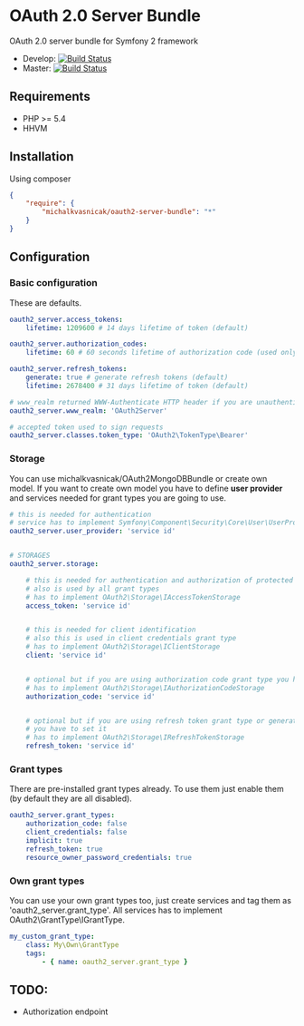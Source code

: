 # OAuth 2.0 Server Bundle

OAuth 2.0 server bundle for Symfony 2 framework

* Develop: [![Build Status](https://secure.travis-ci.org/michalkvasnicak/oauth2-server-bundle.png?branch=develop)](http://travis-ci.org/michalkvasnicak/oauth2-server-bundle)
* Master: [![Build Status](https://secure.travis-ci.org/michalkvasnicak/oauth2-server-bundle.png?branch=master)](http://travis-ci.org/michalkvasnicak/oauth2-server-bundle)

## Requirements

* PHP >= 5.4
* HHVM

## Installation

Using composer

```json
{
    "require": {
        "michalkvasnicak/oauth2-server-bundle": "*"
    }
}
```

## Configuration

### Basic configuration

These are defaults.

```yaml
oauth2_server.access_tokens:
    lifetime: 1209600 # 14 days lifetime of token (default)

oauth2_server.authorization_codes:
    lifetime: 60 # 60 seconds lifetime of authorization code (used only by authorization code grant type)

oauth2_server.refresh_tokens:
    generate: true # generate refresh tokens (default)
    lifetime: 2678400 # 31 days lifetime of token (default)

# www_realm returned WWW-Authenticate HTTP header if you are unauthenticated
oauth2_server.www_realm: 'OAuth2Server'

# accepted token used to sign requests
oauth2_server.classes.token_type: 'OAuth2\TokenType\Bearer'
```

### Storage

You can use michalkvasnicak/OAuth2MongoDBBundle or create own model. If you want to create own model you have to define **user provider** and services needed for grant types you are going to use.

```yaml
# this is needed for authentication
# service has to implement Symfony\Component\Security\Core\User\UserProviderInterface
oauth2_server.user_provider: 'service id'


# STORAGES
oauth2_server.storage:

    # this is needed for authentication and authorization of protected requests
    # also is used by all grant types
    # has to implement OAuth2\Storage\IAccessTokenStorage
    access_token: 'service id'


    # this is needed for client identification
    # also this is used in client credentials grant type
    # has to implement OAuth2\Storage\IClientStorage
    client: 'service id'


    # optional but if you are using authorization code grant type you have to set it
    # has to implement OAuth2\Storage\IAuthorizationCodeStorage
    authorization_code: 'service id'


    # optional but if you are using refresh token grant type or generating refresh tokens
    # you have to set it
    # has to implement OAuth2\Storage\IRefreshTokenStorage
    refresh_token: 'service id'

```

### Grant types

There are pre-installed grant types already. To use them just enable them (by default they are all disabled).

```yaml
oauth2_server.grant_types:
    authorization_code: false
    client_credentials: false
    implicit: true
    refresh_token: true
    resource_owner_password_credentials: true
```

### Own grant types

You can use your own grant types too, just create services and tag them as 'oauth2_server.grant_type'. All services has to implement OAuth2\GrantType\IGrantType.

```yaml
my_custom_grant_type:
    class: My\Own\GrantType
    tags:
        - { name: oauth2_server.grant_type }
```

## TODO:

* Authorization endpoint